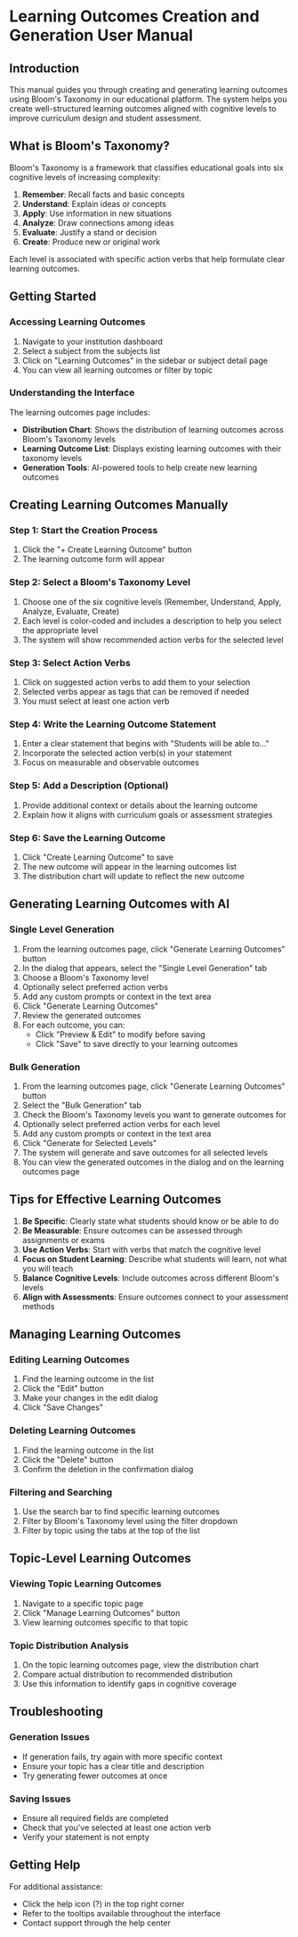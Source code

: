 # Learning Outcomes Creation and Generation User Manual

## Introduction

This manual guides you through creating and generating learning outcomes using Bloom's Taxonomy in our educational platform. The system helps you create well-structured learning outcomes aligned with cognitive levels to improve curriculum design and student assessment.

## What is Bloom's Taxonomy?

Bloom's Taxonomy is a framework that classifies educational goals into six cognitive levels of increasing complexity:

1. **Remember**: Recall facts and basic concepts
2. **Understand**: Explain ideas or concepts
3. **Apply**: Use information in new situations
4. **Analyze**: Draw connections among ideas
5. **Evaluate**: Justify a stand or decision
6. **Create**: Produce new or original work

Each level is associated with specific action verbs that help formulate clear learning outcomes.

## Getting Started

### Accessing Learning Outcomes

1. Navigate to your institution dashboard
2. Select a subject from the subjects list
3. Click on "Learning Outcomes" in the sidebar or subject detail page
4. You can view all learning outcomes or filter by topic

### Understanding the Interface

The learning outcomes page includes:

- **Distribution Chart**: Shows the distribution of learning outcomes across Bloom's Taxonomy levels
- **Learning Outcome List**: Displays existing learning outcomes with their taxonomy levels
- **Generation Tools**: AI-powered tools to help create new learning outcomes

## Creating Learning Outcomes Manually

### Step 1: Start the Creation Process

1. Click the "+ Create Learning Outcome" button
2. The learning outcome form will appear

### Step 2: Select a Bloom's Taxonomy Level

1. Choose one of the six cognitive levels (Remember, Understand, Apply, Analyze, Evaluate, Create)
2. Each level is color-coded and includes a description to help you select the appropriate level
3. The system will show recommended action verbs for the selected level

### Step 3: Select Action Verbs

1. Click on suggested action verbs to add them to your selection
2. Selected verbs appear as tags that can be removed if needed
3. You must select at least one action verb

### Step 4: Write the Learning Outcome Statement

1. Enter a clear statement that begins with "Students will be able to..."
2. Incorporate the selected action verb(s) in your statement
3. Focus on measurable and observable outcomes

### Step 5: Add a Description (Optional)

1. Provide additional context or details about the learning outcome
2. Explain how it aligns with curriculum goals or assessment strategies

### Step 6: Save the Learning Outcome

1. Click "Create Learning Outcome" to save
2. The new outcome will appear in the learning outcomes list
3. The distribution chart will update to reflect the new outcome

## Generating Learning Outcomes with AI

### Single Level Generation

1. From the learning outcomes page, click "Generate Learning Outcomes" button
2. In the dialog that appears, select the "Single Level Generation" tab
3. Choose a Bloom's Taxonomy level
4. Optionally select preferred action verbs
5. Add any custom prompts or context in the text area
6. Click "Generate Learning Outcomes"
7. Review the generated outcomes
8. For each outcome, you can:
   - Click "Preview & Edit" to modify before saving
   - Click "Save" to save directly to your learning outcomes

### Bulk Generation

1. From the learning outcomes page, click "Generate Learning Outcomes" button
2. Select the "Bulk Generation" tab
3. Check the Bloom's Taxonomy levels you want to generate outcomes for
4. Optionally select preferred action verbs for each level
5. Add any custom prompts or context in the text area
6. Click "Generate for Selected Levels"
7. The system will generate and save outcomes for all selected levels
8. You can view the generated outcomes in the dialog and on the learning outcomes page

## Tips for Effective Learning Outcomes

1. **Be Specific**: Clearly state what students should know or be able to do
2. **Be Measurable**: Ensure outcomes can be assessed through assignments or exams
3. **Use Action Verbs**: Start with verbs that match the cognitive level
4. **Focus on Student Learning**: Describe what students will learn, not what you will teach
5. **Balance Cognitive Levels**: Include outcomes across different Bloom's levels
6. **Align with Assessments**: Ensure outcomes connect to your assessment methods

## Managing Learning Outcomes

### Editing Learning Outcomes

1. Find the learning outcome in the list
2. Click the "Edit" button
3. Make your changes in the edit dialog
4. Click "Save Changes"

### Deleting Learning Outcomes

1. Find the learning outcome in the list
2. Click the "Delete" button
3. Confirm the deletion in the confirmation dialog

### Filtering and Searching

1. Use the search bar to find specific learning outcomes
2. Filter by Bloom's Taxonomy level using the filter dropdown
3. Filter by topic using the tabs at the top of the list

## Topic-Level Learning Outcomes

### Viewing Topic Learning Outcomes

1. Navigate to a specific topic page
2. Click "Manage Learning Outcomes" button
3. View learning outcomes specific to that topic

### Topic Distribution Analysis

1. On the topic learning outcomes page, view the distribution chart
2. Compare actual distribution to recommended distribution
3. Use this information to identify gaps in cognitive coverage

## Troubleshooting

### Generation Issues

- If generation fails, try again with more specific context
- Ensure your topic has a clear title and description
- Try generating fewer outcomes at once

### Saving Issues

- Ensure all required fields are completed
- Check that you've selected at least one action verb
- Verify your statement is not empty

## Getting Help

For additional assistance:
- Click the help icon (?) in the top right corner
- Refer to the tooltips available throughout the interface
- Contact support through the help center

